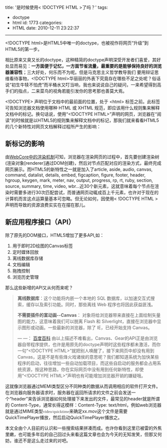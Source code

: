 title: '是时候使用< !DOCTYPE HTML >了吗？'
tags:
  - doctype
  - html
id: 1773
categories:
  - HTML
date: 2010-12-11 23:22:37
---

&lt;!DOCTYPE html&gt;是HTML5中唯一的doctype，也被视作将网页“升级”到HTML5的第一步。

相比原来又臭又长的doctype，这种精简的doctype声明深受开发者们喜爱，其好处显而易见：**一方面便于记忆，一方面节省流量，最重要的是能够保持良好的****浏览器****兼容性**；三大好处，何乐而不为呢。但是马克思主义哲学教导我们 要用辩证思维看待事物，&lt;!DOCTYPE html&gt;华丽丽的外表下究竟存在哪些不足之处呢？俗话说“初生牛犊不怕虎”而半桶水又叮当响，我也来说说自己的疑问，一来希望得到高手们的指点，二来菜鸟的视角若能引发你的思考那也善莫大焉。

&lt;!DOCTYPE&gt; 声明位于文档中的最前面的位置，处于 &lt;html&gt; 标签之前。此标签可告知浏览器文档使用哪种 HTML 或 XHTML 规范，即应该用什么规则集来解释文档中的标记。换句话说，使用“&lt;!DOCTYPE HTML&gt;”声明的网页，浏览器在“阅读”的时候就是以HTML5的规则集来解释文档中的标记，那我们就来看看HTML5的几个新特性对网页文档解释过程所产生的影响：<!--more-->

## 新标记的影响

由[WebCore中的渲染机制](http://blog.csdn.net/tuhuolong/archive/2010/09/12/5879094.aspx)可知，浏览器在渲染网页的过程中，首先要创建渲染树(渲染对象[renderer]通过DOM创建)，然后对节点匹配对应的渲染方式，最终完成网页展示。而HTML5的新特性之一就是加入了article, aside, audio, canvas, command, datalist, details, embed, figcaption, figure, footer, header, hgroup, keygen, mark, meter, nav, output, progress, rp, rt, ruby, section, source, summary, time, video, wbr...近30个新元素，这就意味着每个节点在渲染时需要多进行30次匹配尝试，而普通网页动辄成百上千元素，也许对于现在的计算机而言这点运算量基本可忽略。但无论如何，因使用&lt; !DOCTYPE HTML &gt;声明而导致的资源浪费实实在在摆在那儿。

## 新应用程序接口（API）

除了原先的DOM接口，HTML5增加了更多API,如：

1.  用于即时2D绘图的Canvas标签
2.  定时媒体回放
3.  离线数据库存储
4.  文档编辑
5.  拖拽控制
6.  浏览历史管理

那么这些新增的API又从何而来呢？

> **离线数据库**：这个功能将内嵌一个本地的 SQL 数据库，以加速交互式搜索，缓存以及索引功能。同时，那些离线 Web 程序也将因此获益匪浅。
> 
> **不需要插件的富动画--Canvas**： 对象将给浏览器带来直接在上面绘制矢量图的能力，这意味着我们可以脱离 Flash 和 Silverlight，直接在浏览器中显示图形或动画。一些最新的浏览器，除了 IE，已经开始支持 Canvas。
> 
> — —： [百度百科](http://baike.baidu.com/view/951383.htm#6)
由以上描述不难看出，Canvas、Gear的API正是由浏览器自带程序提供，也许是用原先的doctype声明时这些程序都未激活，而你一句“&lt;!DOCTYPE HTML&gt;”就把别人唤醒了，接下来网页中却没有用到Canvas，这是不是有些烽火戏诸侯的意思呢？我们都知道系统为加快某些程序的启动，往往增加一些自动加载项目，而这些自启动的服务都会占用系统资源，按这种思路，你在实际网页中没有用到任何新特性，却使用“&lt;!DOCTYPE HTML&gt;”声明也有可能增加浏览器开销的嫌疑哦。

这就像浏览器通过MEMI类型区分不同种类的数据从而调用相应的软件打开文件。在浏览器向服务器请求时，服务器在返回所请求的文件之前会发送一个“header”来告诉浏览器如何处理接下来发出的文件，最常见的header就是所谓的 Content-Type，通常长得这模样：Content-Type: text/html，例如web浏览器就是通过MIME类型<span style="font-family: 宋体; line-height: normal; font-size: small; color: #4e4e4e;">video/quicktime</span>来确定xx.mov这个文件是需要QuickTimePlayer播放，然后启动QuickTimePlayer播放之。

<span style="font-family: 宋体; line-height: normal; font-size: small; color: #4e4e4e;"> </span>

本文全由个人目前的认识和一些搜索结果拼凑而成。也许你看到这里已被雷的外焦里嫩，也可能多年后的自己回过头来看这篇文章也会为今天的无知发笑，但那又何妨，谁还不是这么走过来的对吧。